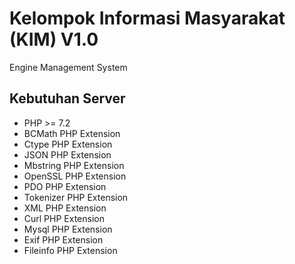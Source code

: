# Kelompok Informasi Masyarakat (KIM) V1.0
Engine Management System

## Kebutuhan Server
- PHP >= 7.2
- BCMath PHP Extension
- Ctype PHP Extension
- JSON PHP Extension
- Mbstring PHP Extension
- OpenSSL PHP Extension
- PDO PHP Extension
- Tokenizer PHP Extension
- XML PHP Extension
- Curl PHP Extension
- Mysql PHP Extension
- Exif PHP Extension
- Fileinfo PHP Extension
